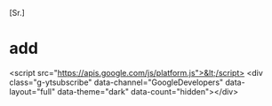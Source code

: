[Sr.]
# add
&lt;script src="https://apis.google.com/js/platform.js">&lt;/script>  &lt;div class="g-ytsubscribe" data-channel="GoogleDevelopers" data-layout="full" data-theme="dark" data-count="hidden">&lt;/div>
